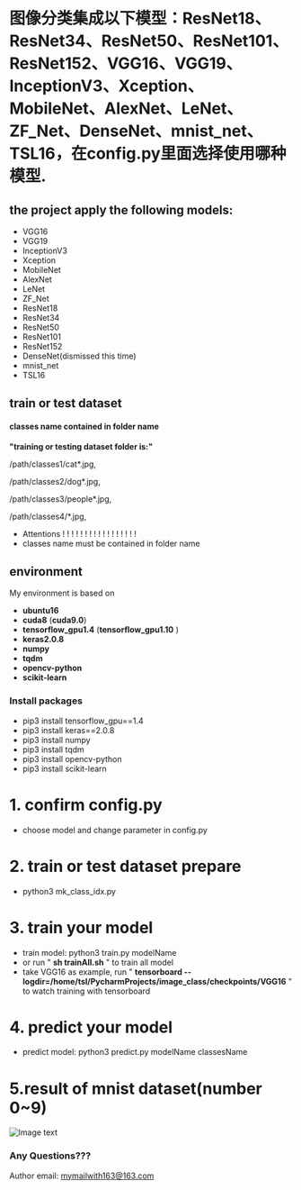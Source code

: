 # 图像分类集成以下模型：ResNet18、ResNet34、ResNet50、ResNet101、ResNet152、VGG16、VGG19、InceptionV3、Xception、MobileNet、AlexNet、LeNet、ZF_Net、DenseNet、mnist_net、TSL16，在config.py里面选择使用哪种模型.

## the project apply the following models:


* VGG16
* VGG19
* InceptionV3
* Xception
* MobileNet
* AlexNet
* LeNet
* ZF_Net
* ResNet18
* ResNet34
* ResNet50
* ResNet101
* ResNet152
* DenseNet(dismissed this time)
* mnist_net
* TSL16


## train or test dataset


####  classes name contained in folder name
__"training or testing dataset folder is:"__

/path/classes1/cat*.jpg,

/path/classes2/dog*.jpg,

/path/classes3/people*.jpg,

/path/classes4/*.jpg,




* Attentions ! ! ! ! ! ! ! ! ! ! ! ! ! ! ! ! !
* classes name must be contained in folder name 

## environment
My environment is based on 
* __ubuntu16__ 
* __cuda8__ (__cuda9.0__)
* __tensorflow_gpu1.4__ (__tensorflow_gpu1.10__ )
* __keras2.0.8__
* __numpy__
* __tqdm__
* __opencv-python__
* __scikit-learn__
### Install packages
* pip3 install tensorflow_gpu==1.4
* pip3 install keras==2.0.8
* pip3 install numpy
* pip3 install tqdm
* pip3 install opencv-python
* pip3 install scikit-learn

# 1. confirm config.py
* choose model and change parameter in config.py

# 2. train or test  dataset prepare
* python3 mk_class_idx.py

# 3. train your model
* train model: python3 train.py modelName
* or run " __sh trainAll.sh__ " to train all model
* take VGG16 as example, run " __tensorboard --logdir=/home/tsl/PycharmProjects/image_class/checkpoints/VGG16__ " to watch training with tensorboard

# 4. predict your model
* predict model: python3 predict.py modelName classesName

# 5.result of mnist dataset(number 0~9)
  ![Image text](https://github.com/tslgithub/image_class/blob/master/resultMNIST.png)

### Any Questions???
Author email: mymailwith163@163.com
